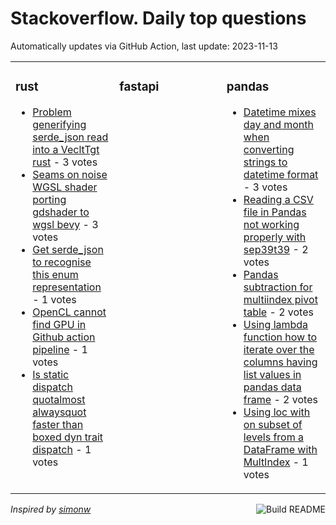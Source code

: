 # Stackoverflow. Daily top questions 

Automatically updates via GitHub Action, last update: <!-- date starts -->2023-11-13<!-- date ends -->


<table><tr><td valign="top" width="33%">

### rust
<!-- rust starts -->
* [Problem generifying serde_json read into a VecltTgt rust](https://stackoverflow.com/questions/77468870/problem-generify-ing-serde-json-read-into-a-vect-rust) - 3 votes
* [Seams on noise WGSL shader porting gdshader to wgsl bevy](https://stackoverflow.com/questions/77470355/seams-on-noise-wgsl-shader-porting-gdshader-to-wgsl-bevy) - 3 votes
* [Get serde_json to recognise this enum representation](https://stackoverflow.com/questions/77470851/get-serde-json-to-recognise-this-enum-representation) - 1 votes
* [OpenCL cannot find GPU in Github action pipeline](https://stackoverflow.com/questions/77470370/opencl-cannot-find-gpu-in-github-action-pipeline) - 1 votes
* [Is static dispatch quotalmost alwaysquot faster than boxed dyn trait dispatch](https://stackoverflow.com/questions/77469833/is-static-dispatch-almost-always-faster-than-boxed-dyn-trait-dispatch) - 1 votes
<!-- rust ends -->
</td><td valign="top" width="34%">


### fastapi
<!-- fastapi starts -->

<!-- fastapi ends -->
</td><td valign="top" width="34%">


### pandas
<!-- pandas starts -->
* [Datetime mixes day and month when converting strings to datetime format](https://stackoverflow.com/questions/77476151/datetime-mixes-day-and-month-when-converting-strings-to-datetime-format) - 3 votes
* [Reading a CSV file in Pandas not working properly with sep39t39](https://stackoverflow.com/questions/77470035/reading-a-csv-file-in-pandas-not-working-properly-with-sep-t) - 2 votes
* [Pandas subtraction for multiindex pivot table](https://stackoverflow.com/questions/77475372/pandas-subtraction-for-multiindex-pivot-table) - 2 votes
* [Using lambda function how to iterate over the columns having list values in pandas data frame](https://stackoverflow.com/questions/77473952/using-lambda-function-how-to-iterate-over-the-columns-having-list-values-in-pan) - 2 votes
* [Using loc with on subset of levels from a DataFrame with MultIndex](https://stackoverflow.com/questions/77472710/using-loc-with-on-subset-of-levels-from-a-dataframe-with-multindex) - 1 votes
<!-- pandas ends -->
</td></tr></table>

<a href="https://github.com/hp0404/hp0404/actions"><img src="https://github.com/hp0404/hp0404/workflows/Build%20README/badge.svg" align="right" alt="Build README"></a> <p>*Inspired by  [simonw](https://github.com/simonw/simonw)*</p>
